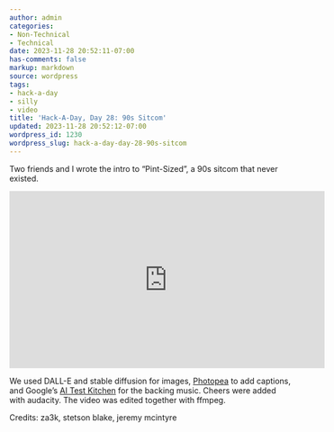 ```yaml
---
author: admin
categories:
- Non-Technical
- Technical
date: 2023-11-28 20:52:11-07:00
has-comments: false
markup: markdown
source: wordpress
tags:
- hack-a-day
- silly
- video
title: 'Hack-A-Day, Day 28: 90s Sitcom'
updated: 2023-11-28 20:52:12-07:00
wordpress_id: 1230
wordpress_slug: hack-a-day-day-28-90s-sitcom
---
```

Two friends and I wrote the intro to “Pint-Sized”, a 90s sitcom that never existed.

<iframe allow="accelerometer; autoplay; clipboard-write; encrypted-media; gyroscope; picture-in-picture; web-share" allowfullscreen="" frameborder="0" height="315" src="https://www.youtube.com/embed/6sW5rQTj1cE?si=VrMohP8qPSYOnt9-" title="YouTube video player" width="560"></iframe>

We used DALL-E and stable diffusion for images, [Photopea](https://www.photopea.com/) to add captions, and Google’s [AI Test Kitchen](https://aitestkitchen.withgoogle.com/experiments/music-lm) for the backing music. Cheers were added with audacity. The video was edited together with ffmpeg.

Credits: za3k, stetson blake, jeremy mcintyre
